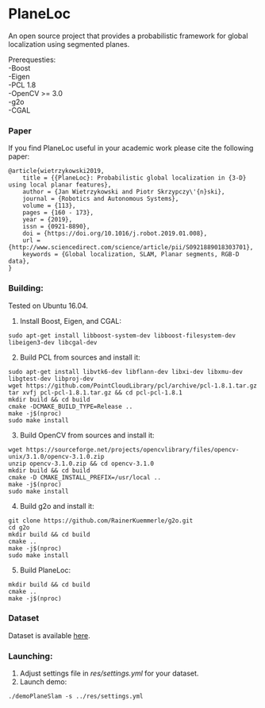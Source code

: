 # PlaneLoc

An open source project that provides a probabilistic framework
for global localization using segmented planes.

Prerequesties:  
-Boost  
-Eigen  
-PCL 1.8  
-OpenCV >= 3.0  
-g2o  
-CGAL

### Paper

If you find PlaneLoc useful in your academic work please cite the following paper:

    @article{wietrzykowski2019,
        title = {{PlaneLoc}: Probabilistic global localization in {3-D} using local planar features},
        author = {Jan Wietrzykowski and Piotr Skrzypczy\'{n}ski},
        journal = {Robotics and Autonomous Systems},
        volume = {113},
        pages = {160 - 173},
        year = {2019},
        issn = {0921-8890},
        doi = {https://doi.org/10.1016/j.robot.2019.01.008},
        url = {http://www.sciencedirect.com/science/article/pii/S0921889018303701},
        keywords = {Global localization, SLAM, Planar segments, RGB-D data},
    }


### Building:  

Tested on Ubuntu 16.04.  
1. Install Boost, Eigen, and CGAL:
```commandline
sudo apt-get install libboost-system-dev libboost-filesystem-dev libeigen3-dev libcgal-dev
```
2. Build PCL from sources and install it:
```commandline
sudo apt-get install libvtk6-dev libflann-dev libxi-dev libxmu-dev libgtest-dev libproj-dev
wget https://github.com/PointCloudLibrary/pcl/archive/pcl-1.8.1.tar.gz
tar xvfj pcl-pcl-1.8.1.tar.gz && cd pcl-pcl-1.8.1
mkdir build && cd build
cmake -DCMAKE_BUILD_TYPE=Release ..
make -j$(nproc)
sudo make install
```
3. Build OpenCV from sources and install it:
```commandline
wget https://sourceforge.net/projects/opencvlibrary/files/opencv-unix/3.1.0/opencv-3.1.0.zip
unzip opencv-3.1.0.zip && cd opencv-3.1.0
mkdir build && cd build
cmake -D CMAKE_INSTALL_PREFIX=/usr/local ..
make -j$(nproc)
sudo make install
```
4. Build g2o and install it:
```commandline
git clone https://github.com/RainerKuemmerle/g2o.git
cd g2o
mkdir build && cd build
cmake ..
make -j$(nproc)
sudo make install
```
5. Build PlaneLoc:
```commandline
mkdir build && cd build
cmake ..
make -j$(nproc)
```

### Dataset

Dataset is available [here](http://lrm.put.poznan.pl/rgbdw/).

### Launching:  

1. Adjust settings file in _res/settings.yml_ for your dataset.  
2. Launch demo:

```commandline
./demoPlaneSlam -s ../res/settings.yml
```
